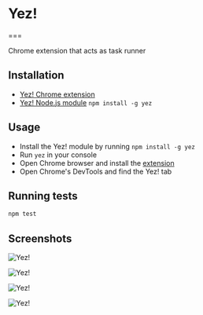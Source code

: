 # Yez!

===

Chrome extension that acts as task runner

## Installation

* [Yez! Chrome extension](https://chrome.google.com/webstore/detail/yez/acbhddemkmodoahhmnphpcfmcfgpjmap)
* [Yez! Node.js module](https://github.com/krasimir/yez) `npm install -g yez`

## Usage

* Install the Yez! module by running `npm install -g yez`
* Run `yez` in your console
* Open Chrome browser and install the [extension](https://chrome.google.com/webstore/detail/yez/acbhddemkmodoahhmnphpcfmcfgpjmap)
* Open Chrome's DevTools and find the Yez! tab

## Running tests

```js
npm test
```

## Screenshots

![Yez!](http://work.krasimirtsonev.com/git/yez/yez-screenshot-1.jpg)


![Yez!](http://work.krasimirtsonev.com/git/yez/yez-screenshot-2.jpg)


![Yez!](http://work.krasimirtsonev.com/git/yez/yez-screenshot-3.jpg)


![Yez!](http://work.krasimirtsonev.com/git/yez/yez-screenshot-4.jpg)